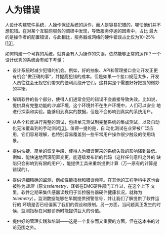 # 人为错误

人设计构建软件系统，人操作保证系统的运作，而人是容易犯错的，哪怕他们并不想犯错。在对某个互联网服务的调研中发现，导致服务停运的因素中，占比
最大的是操作者的配置错误，与此相比，服务器或网络的硬件错误占比仅为10-25%[[13]](README.md#b1_c1_13)。

如何构建一个可靠的系统，就算会有人为操作的失误，依然能够正常的运作？一个设计优秀的系统会有如下考量：

- 设计系统时减少犯错的机会。例如，好的抽象、API和管理接口会让开发正更有机会"做正确的事"，并提高犯错的成本。但是如果一个接口规范太多，开发
人员往往会无视它们带来的便利而绕开它们，这其实是个需要好好把握的微妙的平衡。

- 解耦软件的各个部分，使得人们通常会犯的错误不会直接导致失效。比如说，提供具有完整功能的*沙盒*环境，这个环境并不在生产环境中，人们可以安全
地进行探索和实验，能够用到真实的数据，但是不会影响到真实的系统用户。

- 从各个粒度进行完整的测试，包括单元测试到完整系统的集成测试，以及自动化无法覆盖到的手动测试[[3]](README.md#b1_c1_3)。值得一提的是，自
动化测试在业界被广泛应用，它们容易理解，也特别容易覆盖到一些平常用户操作很少触及的使用场景。

- 提供快捷、简单的恢复手段，使得人为错误带来的系统失效的影响降到最低。例如，能快速地回滚配置变更，能逐级发布新的代码（这样任何意料之外的
缺陷只会影响到有限的用户），能提供工具来重新提供计算（万一原有的计算是错误的）。

- 提供详细精确的监测，例如性能指标和错误频率。在其他的工程学科中这也会被称为*遥测*（原文*telemetry*，译者在EMC硬件部门工作过，在这个上下
文里，软件定期采集传感器读数用于监控服务器硬件健康状况，就称为*telemetry*）。监测数据能够在早期提供预警信号，并让我们了解提供了软件运行的
环境是否已经偏离了我们的假设和限制。另一方面，当问题真正发生的时候，监测指标在问题诊断时能提供巨大的价值。

- 提供好的管理实践和培训——这是一个复杂而又重要的方面，但在这本书的讨论范围之外。
